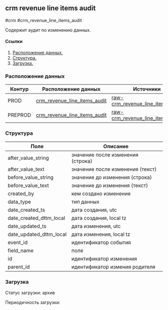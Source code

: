 ## crm revenue line items audit
#crm #crm_revenue_line_items_audit

Содержит аудит по изменению данных.

#### Ссылки
1. [Расположение данных.](#расположение-данных)
2. [Структура.](#структура)
3. [Загрузка.](#загрузка)


### Расположение данных

| Контур  | Расположение данных                                                                                                                            | Источники                                                                                                                                                         |
|---------|------------------------------------------------------------------------------------------------------------------------------------------------|-------------------------------------------------------------------------------------------------------------------------------------------------------------------|
| PROD    | [crm_revenue_line_items_audit](https://yt.yandex-team.ru/hahn/navigation?path=//home/cloud-dwh/data/prod/ods/crm/crm_revenue_line_items_audit) | [raw-crm_revenue_line_items_audit](https://yt.yandex-team.ru/hahn/navigation?path=//home/cloud-dwh/data/prod/raw/mysql/crm-cloud/cloud8_revenue_line_items_audit) |
| PREPROD | [crm_revenue_line_items_audit](https://yt.yandex-team.ru/hahn/navigation?path=//home/cloud-dwh/data/prod/ods/crm/crm_revenue_line_items_audit) | [raw-crm_revenue_line_items_audit](https://yt.yandex-team.ru/hahn/navigation?path=//home/cloud-dwh/data/prod/raw/mysql/crm-cloud/cloud8_revenue_line_items_audit) |


### Структура

| Поле                    | Описание                          |
|-------------------------|-----------------------------------|
| after_value_string      | значение после изменения (строка) |
| after_value_text        | значение после изменения (текст)  |
| before_value_string     | значение до изменения (строка)    |
| before_value_text       | значение до изменения (текст)     |
| created_by              | кем создано изменение             |
| data_type               | тип данных                        |
| date_created_ts         | дата создания, utc                |
| date_created_dttm_local | дата создания, local tz           |
| date_updated_ts         | дата изменения, utc               |
| date_updated_dttm_local | дата изменения, local tz          |
| event_id                | идентификатор события             |
| field_name              | поле                              |
| id                      | идентификатор изменения           |
| parent_id               | идентификатор измения родителя    |


### Загрузка
Статус загрузки: архив

Периодичность загрузки:
